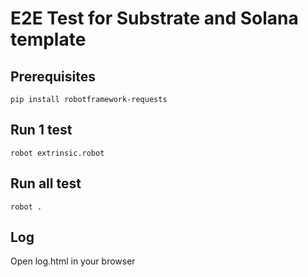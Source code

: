 # E2E Test for Substrate and Solana template

## Prerequisites
```
pip install robotframework-requests
```

## Run 1 test
```
robot extrinsic.robot
```

## Run all test
```
robot .
```

## Log
Open log.html in your browser